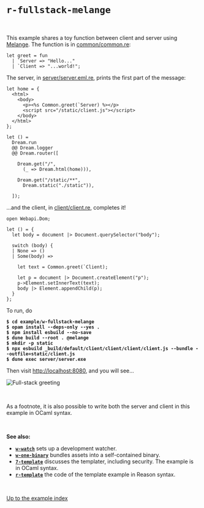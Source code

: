 # `r-fullstack-melange`

<br>

This example shares a toy function between client and server using
[Melange](https://github.com/melange-re/melange). The function is in
[common/common.re](https://github.com/aantron/dream/blob/master/example/r-fullstack-melange/common/common.re):

```reason
let greet = fun
  | `Server => "Hello..."
  | `Client => "...world!";
```

The server, in
[server/server.eml.re](https://github.com/aantron/dream/blob/master/example/r-fullstack-melange/server/server.eml.re),
prints the first part of the message:

```reason
let home = {
  <html>
    <body>
      <p><%s Common.greet(`Server) %></p>
      <script src="/static/client.js"></script>
    </body>
  </html>
};

let () =
  Dream.run
  @@ Dream.logger
  @@ Dream.router([

    Dream.get("/",
      (_ => Dream.html(home))),

    Dream.get("/static/**",
      Dream.static("./static")),

  ]);
```

...and the client, in
[client/client.re](https://github.com/aantron/dream/blob/master/example/r-fullstack-melange/client/client.re),
completes it!

```reason
open Webapi.Dom;

let () = {
  let body = document |> Document.querySelector("body");

  switch (body) {
  | None => ()
  | Some(body) =>

    let text = Common.greet(`Client);

    let p = document |> Document.createElement("p");
    p->Element.setInnerText(text);
    body |> Element.appendChild(p);
  }
};
```

To run, do

<pre><code><b>$ cd example/w-fullstack-melange
$ opam install --deps-only --yes .
$ npm install esbuild --no-save
$ dune build --root . @melange
$ mkdir -p static
$ npx esbuild _build/default/client/client/client/client.js --bundle --outfile=static/client.js
$ dune exec server/server.exe
</b></code></pre>

Then visit [http://localhost:8080](http://localhost:8080), and you will see...

![Full-stack greeting](https://raw.githubusercontent.com/aantron/dream/master/docs/asset/fullstack.png)

<br>

As a footnote, it is also possible to write both the server and client in this
example in OCaml syntax.

<br>

**See also:**

- [**`w-watch`**](../w-fswatch#files) sets up a development watcher.
- [**`w-one-binary`**](../w-one-binary#files) bundles assets into a
  self-contained binary.
- [**`7-template`**](../7-template#files) discusses the templater, including
  security. The example is in OCaml syntax.
- [**`r-template`**](../r-template#files) the code of the template example in
  Reason syntax.

<br>

[Up to the example index](../#full-stack)
